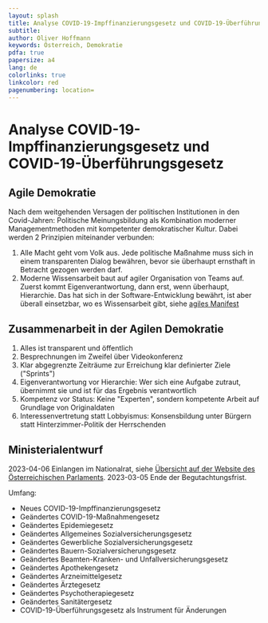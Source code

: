 ```yaml
---
layout: splash
title: Analyse COVID-19-Impffinanzierungsgesetz und COVID-19-Überführungsgesetz
subtitle: 
author: Oliver Hoffmann
keywords: Österreich, Demokratie
pdfa: true
papersize: a4
lang: de
colorlinks: true
linkcolor: red
pagenumbering: location=
---
```

# Analyse COVID-19-Impffinanzierungsgesetz und COVID-19-Überführungsgesetz

## Agile Demokratie

Nach dem weitgehenden Versagen der politischen Institutionen in den Covid-Jahren:
Politische Meinungsbildung als Kombination moderner Managementmethoden mit kompetenter demokratischer Kultur.
Dabei werden 2 Prinzipien miteinander verbunden:

1. Alle Macht geht vom Volk aus. Jede politische Maßnahme muss sich in einem transparenten Dialog bewähren, bevor sie überhaupt ernsthaft in Betracht gezogen werden darf.
2. Moderne Wissensarbeit baut auf agiler Organisation von Teams auf. Zuerst kommt Eigenverantwortung, dann erst, wenn überhaupt, Hierarchie. Das hat sich in der Software-Entwicklung bewährt, ist aber überall einsetzbar, wo es Wissensarbeit gibt, siehe [agiles Manifest](https://agilemanifesto.org/iso/de/manifesto.html)

## Zusammenarbeit in der Agilen Demokratie

1. Alles ist transparent und öffentlich
2. Besprechnungen im Zweifel über Videokonferenz
3. Klar abgegrenzte Zeiträume zur Erreichung klar definierter Ziele ("Sprints")
4. Eigenverantwortung vor Hierarchie: Wer sich eine Aufgabe zutraut, übernimmt sie und ist für das Ergebnis verantwortlich
5. Kompetenz vor Status: Keine "Experten", sondern kompetente Arbeit auf Grundlage von Originaldaten
6. Interessenvertretung statt Lobbyismus: Konsensbildung unter Bürgern statt Hinterzimmer-Politik der Herrschenden

## Ministerialentwurf

2023-04-06 Einlangen im Nationalrat, siehe [Übersicht auf der Website des Österreichischen Parlaments](https://www.parlament.gv.at/gegenstand/XXVII/ME/261).
2023-03-05 Ende der Begutachtungsfrist.

Umfang:
* Neues COVID-19-Impffinanzierungsgesetz
* Geändertes COVID-19-Maßnahmengesetz
* Geändertes Epidemiegesetz
* Geändertes Allgemeines Sozialversicherungsgesetz
* Geändertes Gewerbliche Sozialversicherungsgesetz
* Geändertes Bauern-Sozialversicherungsgesetz
* Geändertes Beamten-Kranken- und Unfallversicherungsgesetz
* Geändertes Apothekengesetz
* Geändertes Arzneimittelgesetz
* Geändertes Ärztegesetz
* Geändertes Psychotherapiegesetz
* Geändertes Sanitätergesetz
* COVID-19-Überführungsgesetz als Instrument für Änderungen
